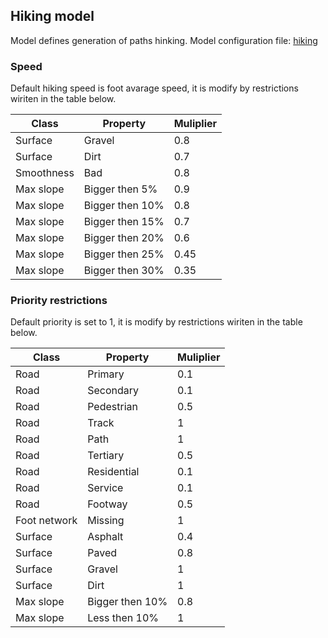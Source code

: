 ## Hiking model

Model defines generation of paths hinking. 
Model configuration file: [hiking](hiking.json)

### Speed
Default hiking speed is foot avarage speed, it is modify by restrictions wiriten in the table below.

|  Class  | Property |  Muliplier |
| ------------- | ------------- | ------------- |
| Surface  |  Gravel  |  0.8  |
| Surface  |  Dirt  |  0.7 |
| Smoothness  |  Bad  |  0.8  |
| Max slope  |  Bigger then 5%  |  0.9 |
| Max slope  |  Bigger then 10%  |  0.8  |
| Max slope  |  Bigger then 15% |  0.7  |
| Max slope  |  Bigger then 20%  |  0.6  |
| Max slope  |  Bigger then 25%  |  0.45  |
| Max slope  |  Bigger then 30% |  0.35 |




### Priority restrictions

Default priority is set to 1, it is modify by restrictions wiriten in the table below.

| Class  | Property |  Muliplier  |
| ------------- | ------------- | ------------- |
|  Road  |  Primary  |  0.1  |
|  Road  |  Secondary  |  0.1  |
|  Road  |  Pedestrian  |  0.5  |
|  Road  |  Track  |  1  |
|  Road  |  Path  |  1  |
|  Road  |  Tertiary  |  0.5  |
|  Road  |  Residential  |  0.1  |
|  Road  |  Service  |  0.1  |
|  Road  |  Footway  |  0.5  |
|  Foot network  |  Missing  |  1  |
|  Surface  |  Asphalt  |  0.4  |
|  Surface  |  Paved  |  0.8  |
|  Surface  |  Gravel  |  1  |
|  Surface  |  Dirt  |  1  |
|  Max slope  |  Bigger then 10%  |  0.8  |
|  Max slope  |  Less then 10%  |  1  |
